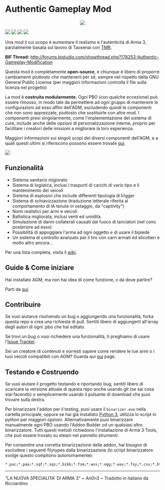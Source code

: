 Authentic Gameplay Mod
======================

<p align="center">
  <img src="http://puu.sh/9XcYf/99a85ec2f4.png" />
</p>

[![](http://img.shields.io/badge/current_version-v0.93-green.png)](https://github.com/KoffeinFlummi/AGM/releases) [![](http://img.shields.io/badge/download-10.5_MB-blue.png)](https://github.com/KoffeinFlummi/AGM/releases/download/v0.93/AGM_v0.93.rar) [![](http://img.shields.io/badge/license-GPL-red.png)](https://github.com/KoffeinFlummi/AGM/blob/master/LICENSE) <a href="https://github.com/KoffeinFlummi/AGM/issues"><img src="http://img.shields.io/github/issues/KoffeinFlummi/AGM.png" /></a>

Una mod il cui scopo è aumentare il realismo e l'autenticità di Arma 3, parzialmente basata sul lavoro di Taosenai con  [TMR](https://github.com/Taosenai/tmr).

**BIF Thread:** http://forums.bistudio.com/showthread.php?178253-Authentic-Gameplay-Modification

Questa mod è completamente **open-source**, e chiunque è libero di proporre cambiamenti piuttosto che mantenerli per sé, sempre nel rispetto della GNU General Public License (per maggiori informazioni controlla il file sulla licenza nel progetto)

La mod è **costruita modularmente**; Ogni PBO (con qualche eccezione) può essere rimosso, in modo tale da permettere ad ogni gruppo di mantenere le configurazioni ad esso affini dell'AGM, escludendo quindi le componenti che non sono apprezzate, piuttosto che sostituirle con altre mod. 
I componenti presi singolarmente, come l'implementazione del sistema di cure, include anche delle opzioni di personalizzazione interne, proprio per facilitare i creatori delle missioni a migliorare la loro esperienza.

Maggiori informazioni sui singoli scopi dei diversi componenti dell'AGM, e a quali questi ultimi si riferiscono possono essere trovate [qui](https://github.com/KoffeinFlummi/AGM/wiki#features).


[![](https://www.paypalobjects.com/en_US/i/btn/btn_donateCC_LG.gif)](https://www.paypal.com/cgi-bin/webscr?cmd=_s-xclick&hosted_button_id=HPAXPTVCNLDZS)

## Funzionalità

*   Sistema sanitario migiorato
*   Sistema di logistica, inclusi i trasporti di carichi di vario tipo e il mantenimento dei veicoli
*   Sistema di esplosivi che include differenti tipologia di trigger
*   Sistema di schiavizzazione (traduzione letterale riferita al comportamento di IA tenute in ostaggio, da "captivity")
*   Nomi realistici per armi e veicoli
*   Ballistica migliorata, inclusi venti ed umidità.
*   Simulazione di danni collaterali causati dal fuoco di lanciatori (nel cono posteriore ad esso)
*   Possibilità di appoggiare l'arma ad ogni oggetto e di usare il bipiede
*   Un sistema di controllo avanzato per il tiro con carri armati ed elicotteri
e molto altro ancora...

Per una lista completa, visita il [wiki](https://github.com/KoffeinFlummi/AGM/wiki).

## Guide & Come iniziare

Hai installato AGM, ma non hai idea di come funzione, o da dove partire?

Parti da [qui](https://github.com/KoffeinFlummi/AGM/wiki/Getting-Started).

## Contribuire

Se vuoi aiutarce risolvendo un bug o aggiungendo una funzionalità, forka questa repo e crea una richiesta di pull. Sentiti libero di aggiungerti all'array degli autori di ogni .pbo che hai editato.

Se trovi un bug o vuoi richiedere una funzionalità, ti preghiamo di usare l'[Issue Tracker](https://github.com/KoffeinFlummi/AGM/issues).

Sei un creatore di contenuti e vorresti sapere come rendere le tue armi o i tuoi veicoli compatibili con AGM? Guarda qui [qui](https://github.com/KoffeinFlummi/AGM/wiki/Compatibility) page.

## Testando e Costruendo

Se vuoi aiutare il progetto testando e riportando bug, sentiti libero di scaricare la versione attuale di questa repo anche usando git (se sai cosa stai facendo) o semplicemente usando il pulsante di download che puoi trovare sulla destra.

Per binarizzare l'addon per il testing, puoi usare il `binarizer.exe` nella cartella principale, oppure se hai già installato [Python 3](https://www.python.org/), utilizza lo script in python per maggiori opzioni. Alternativamente puoi binarizzare manualmente ogni PBO usando l'Addon Builder od un qualsiasi altro binarizzatore. Tutti questi metodi richiedono l'installazione di Arma 3 Tools, che può essere trovato su steam nel pannello strumenti. 

Per consentire una corretta binarizzazione delle addon, hai bisogno di escludere i seguenti filytypes dalla binarizzazione (lo script binarizzatore svolge questo compitono autonomamente):
```
*.pac;*.paa;*.sqf;*.sqs;*.bikb;*.fsm;*.wss;*.ogg;*.wav;*.fxy;*.csv;*.html;*.lip;*.txt;*.wrp;*.bisurf;*.xml;*.hqf
```

---

"LA NUOVA SPECIALITA' DI ARMA 3"
~ An0n3
~ Tradotto in italiano da Ricciardino
